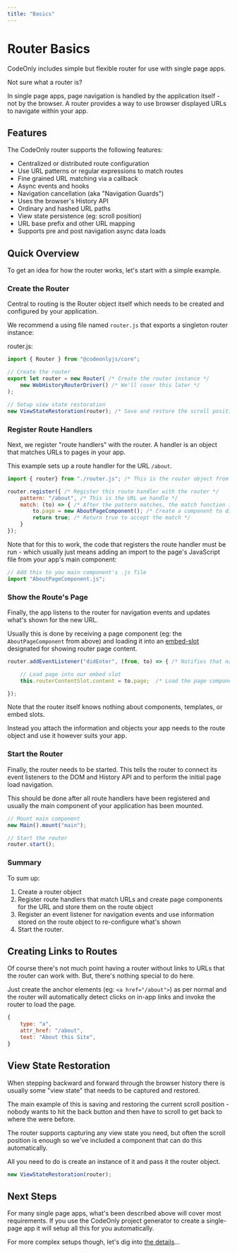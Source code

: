 ```yaml
---
title: "Basics"
---
```

# Router Basics

CodeOnly includes simple but flexible router for use with single page apps.

<div class="tip">

Not sure what a router is?

In single page apps, page navigation is handled by the application itself - 
not by the browser. A router provides a way to use browser displayed
URLs to navigate within your app.

</div>

## Features

The CodeOnly router supports the following features:

* Centralized or distributed route configuration
* Use URL patterns or regular expressions to match routes
* Fine grained URL matching via a callback
* Async events and hooks
* Navigation cancellation (aka "Navigation Guards")
* Uses the browser's History API
* Ordinary and hashed URL paths
* View state persistence (eg: scroll position)
* URL base prefix and other URL mapping
* Supports pre and post navigation async data loads



## Quick Overview

To get an idea for how the router works, let's start with a simple example.

### Create the Router

Central to routing is the Router object itself which needs to be created
and configured by your application.

We recommend a using file named `router.js` that exports a singleton router
instance:

router.js:

```js
import { Router } from "@codeonlyjs/core";

// Create the router
export let router = new Router( /* Create the router instance */
    new WebHistoryRouterDriver() /* We'll cover this later */
);

// Setup view state restoration
new ViewStateRestoration(router); /* Save and restore the scroll position between pages */

```

### Register Route Handlers

Next, we register "route handlers" with the router. A handler is an 
object that matches URLs to pages in your app.

This example sets up a route handler for the URL `/about`.

```js
import { router} from "./router.js"; /* This is the router object from above */

router.register({ /* Register this route handler with the router */
    pattern: "/about", /* This is the URL we handle */
    match: (to) => { /* After the pattern matches, the match function is called */
        to.page = new AboutPageComponent(); /* Create a component to display for this page */
        return true; /* Return true to accept the match */
    }
});
```

Note that for this to work, the code that registers the route handler must 
be run - which usually just means adding an import to the page's JavaScript
file from your app's main component:

```js
// Add this to you main component's .js file
import "AboutPageComponent.js";
```


### Show the Route's Page

Finally, the app listens to the router for navigation events and
updates what's shown for the new URL.  

Usually this is done by receiving a page component (eg: the 
`AboutPageComponent` from above) and loading it into an [embed-slot](templateEmbedSlots)
designated for showing router page content.

```js
router.addEventListener("didEnter", (from, to) => { /* Notifies that navigation happened */

    // Load page into our embed slot
    this.routerContentSlot.content = to.page;  /* Load the page component from above into a slot */

});
```

<div class="tip">

Note that the router itself knows nothing about components, templates, 
or embed slots.

Instead you attach the information and objects your app needs to the route 
object and use it however suits your app.

</div>

### Start the Router

Finally, the router needs to be started.  This tells the router to connect its 
event listeners to the DOM and History API and to perform the initial page load 
navigation.

This should be done after all route handlers have been registered and usually
the main component of your application has been mounted.

```js
// Mount main component
new Main().mount("main");

// Start the router
router.start();
```


### Summary

To sum up:

1. Create a router object
2. Register route handlers that match URLs and create page components for 
   the URL and store them on the route object
3. Register an event listener for navigation events and use information 
   stored on the route object to re-configure what's shown
4. Start the router.



## Creating Links to Routes

Of course there's not much point having a router without links to URLs
that the router can work with.  But, there's nothing special to do here.

Just create the anchor elements (eg: `<a href="/about">`) as per normal 
and the router will automatically detect clicks on in-app links and
invoke the router to load the page.

```js
{
    type: "a",
    attr_href: "/about",
    text: "About this Site",
}
```


## View State Restoration

When stepping backward and forward through the browser history there is 
usually some "view state" that needs to be captured and restored.  

The main example of this is saving and restoring the current 
scroll position - nobody wants to hit the back button and then have
to scroll to get back to where the were before.

The router supports capturing any view state you need, but often the 
scroll position is enough so we've included a component that can do this
automatically.

All you need to do is create an instance of it and pass it the router
object.

```js
new ViewStateRestoration(router);
```


## Next Steps

For many single page apps, what's been described above will cover most requirements.  If
you use the CodeOnly project generator to create a single-page app it
will setup all this for you automatically.

For more complex setups though, let's dig into [the details](routerDetails)...



